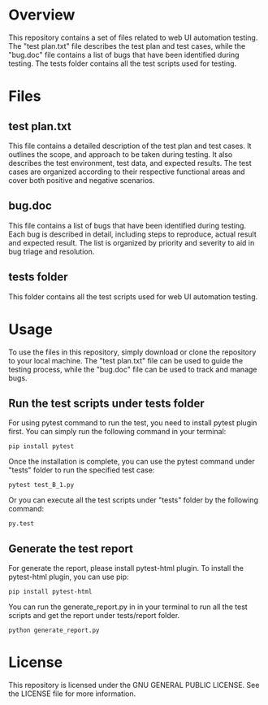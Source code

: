 # Overview
This repository contains a set of files related to web UI automation testing. The "test plan.txt" file describes the test plan and test cases, while the "bug.doc" file contains a list of bugs that have been identified during testing. The tests folder contains all the test scripts used for testing.

# Files
## test plan.txt
This file contains a detailed description of the test plan and test cases. It outlines the scope, and approach to be taken during testing. It also describes the test environment, test data, and expected results. The test cases are organized according to their respective functional areas and cover both positive and negative scenarios.

## bug.doc
This file contains a list of bugs that have been identified during testing. Each bug is described in detail, including steps to reproduce, actual result and expected result. The list is organized by priority and severity to aid in bug triage and resolution.

## tests folder
This folder contains all the test scripts used for web UI automation testing.

# Usage
To use the files in this repository, simply download or clone the repository to your local machine. The "test plan.txt" file can be used to guide the testing process, while the "bug.doc" file can be used to track and manage bugs.
## Run the test scripts under tests folder
For using pytest command to run the test, you need to install pytest plugin first. You can simply run the following command in your terminal:
```
pip install pytest
```
Once the installation is complete, you can use the pytest command under "tests" folder to run the specified test case:
```
pytest test_B_1.py
```
Or you can execute all the test scripts under "tests" folder by the following command:
```
py.test
```


## Generate the test report
For generate the report, please install pytest-html plugin. 
To install the pytest-html plugin, you can use pip:
```
pip install pytest-html
```
You can run the generate_report.py in in your terminal to run all the test scripts and get the report under tests/report folder. 
```
python generate_report.py
```

# License
This repository is licensed under the GNU GENERAL PUBLIC LICENSE. See the LICENSE file for more information.